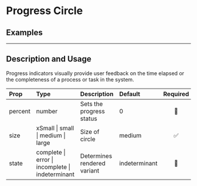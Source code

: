 # Progress Circle

## Examples

<!-- STORY -->

<!-- SOURCE -->

---

## Description and Usage

Progress indicators visually provide user feedback on the time elapsed or the completeness of a process or task in the system.

| Prop    | Type                                             | Description                 | Default       |      Required      |
| :------ | :----------------------------------------------- | :-------------------------- | :------------ | :----------------: |
| percent | number                                           | Sets the progress status    | 0             |     :no_good:      |
| size    | xSmall \| small \| medium \| large               | Size of circle              | medium        | :white_check_mark: |
| state   | complete \| error \| incomplete \| indeterminant | Determines rendered variant | indeterminant |     :no_good:      |
